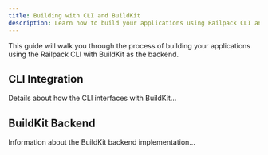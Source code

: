 ```yaml
---
title: Building with CLI and BuildKit
description: Learn how to build your applications using Railpack CLI and BuildKit backend
---
```


This guide will walk you through the process of building your applications using the Railpack CLI with BuildKit as the backend.

## CLI Integration

Details about how the CLI interfaces with BuildKit...

## BuildKit Backend

Information about the BuildKit backend implementation...
